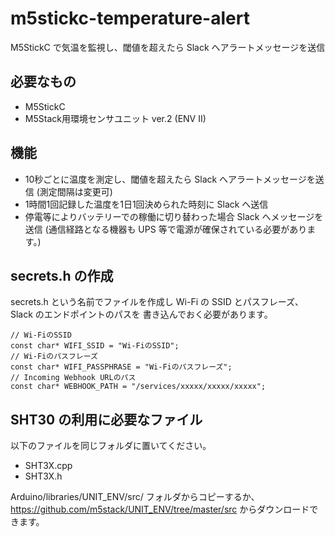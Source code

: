 # m5stickc-temperature-alert

M5StickC で気温を監視し、閾値を超えたら Slack へアラートメッセージを送信

## 必要なもの

- M5StickC
- M5Stack用環境センサユニット ver.2 (ENV II)

## 機能

- 10秒ごとに温度を測定し、閾値を超えたら Slack へアラートメッセージを送信 (測定間隔は変更可)
- 1時間1回記録した温度を1日1回決められた時刻に Slack へ送信
- 停電等によりバッテリーでの稼働に切り替わった場合 Slack へメッセージを送信
  (通信経路となる機器も UPS 等で電源が確保されている必要があります。)

## secrets.h の作成

secrets.h という名前でファイルを作成し
Wi-Fi の SSID とパスフレーズ、Slack のエンドポイントのパスを
書き込んでおく必要があります。

    // Wi-FiのSSID
    const char* WIFI_SSID = "Wi-FiのSSID";
    // Wi-Fiのパスフレーズ
    const char* WIFI_PASSPHRASE = "Wi-Fiのパスフレーズ";
    // Incoming Webhook URLのパス
    const char* WEBHOOK_PATH = "/services/xxxxx/xxxxx/xxxxx";

## SHT30 の利用に必要なファイル

以下のファイルを同じフォルダに置いてください。

- SHT3X.cpp
- SHT3X.h

Arduino/libraries/UNIT_ENV/src/ フォルダからコピーするか、
<https://github.com/m5stack/UNIT_ENV/tree/master/src>
からダウンロードできます。
